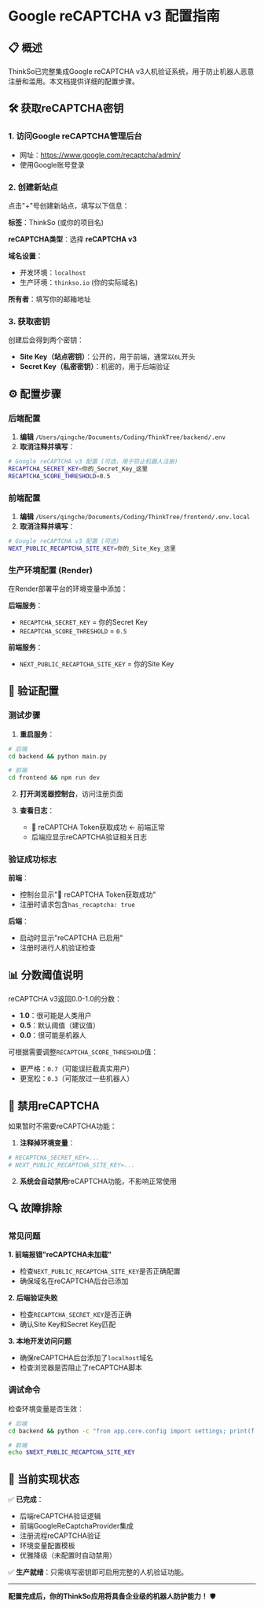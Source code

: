 # Google reCAPTCHA v3 配置指南

## 📋 概述

ThinkSo已完整集成Google reCAPTCHA v3人机验证系统，用于防止机器人恶意注册和滥用。本文档提供详细的配置步骤。

## 🛠️ 获取reCAPTCHA密钥

### 1. 访问Google reCAPTCHA管理后台
- 网址：https://www.google.com/recaptcha/admin/
- 使用Google账号登录

### 2. 创建新站点
点击"+"号创建新站点，填写以下信息：

**标签**：ThinkSo (或你的项目名)

**reCAPTCHA类型**：选择 **reCAPTCHA v3**

**域名设置**：
- 开发环境：`localhost`
- 生产环境：`thinkso.io` (你的实际域名)

**所有者**：填写你的邮箱地址

### 3. 获取密钥
创建后会得到两个密钥：
- **Site Key（站点密钥）**：公开的，用于前端，通常以`6L`开头
- **Secret Key（私密密钥）**：机密的，用于后端验证

## ⚙️ 配置步骤

### 后端配置

1. **编辑** `/Users/qingche/Documents/Coding/ThinkTree/backend/.env`
2. **取消注释并填写**：
```bash
# Google reCAPTCHA v3 配置 (可选，用于防止机器人注册)
RECAPTCHA_SECRET_KEY=你的_Secret_Key_这里
RECAPTCHA_SCORE_THRESHOLD=0.5
```

### 前端配置

1. **编辑** `/Users/qingche/Documents/Coding/ThinkTree/frontend/.env.local`
2. **取消注释并填写**：
```bash
# Google reCAPTCHA v3 配置 (可选)
NEXT_PUBLIC_RECAPTCHA_SITE_KEY=你的_Site_Key_这里
```

### 生产环境配置 (Render)

在Render部署平台的环境变量中添加：

**后端服务**：
- `RECAPTCHA_SECRET_KEY` = 你的Secret Key
- `RECAPTCHA_SCORE_THRESHOLD` = `0.5`

**前端服务**：
- `NEXT_PUBLIC_RECAPTCHA_SITE_KEY` = 你的Site Key

## 🔧 验证配置

### 测试步骤

1. **重启服务**：
```bash
# 后端
cd backend && python main.py

# 前端  
cd frontend && npm run dev
```

2. **打开浏览器控制台**，访问注册页面

3. **查看日志**：
   - 🤖 reCAPTCHA Token获取成功 ← 前端正常
   - 后端应显示reCAPTCHA验证相关日志

### 验证成功标志

**前端**：
- 控制台显示"🤖 reCAPTCHA Token获取成功"
- 注册时请求包含`has_recaptcha: true`

**后端**：
- 启动时显示"reCAPTCHA 已启用"
- 注册时进行人机验证检查

## 📊 分数阈值说明

reCAPTCHA v3返回0.0-1.0的分数：
- **1.0**：很可能是人类用户
- **0.5**：默认阈值（建议值）
- **0.0**：很可能是机器人

可根据需要调整`RECAPTCHA_SCORE_THRESHOLD`值：
- 更严格：`0.7`（可能误拦截真实用户）
- 更宽松：`0.3`（可能放过一些机器人）

## 🚫 禁用reCAPTCHA

如果暂时不需要reCAPTCHA功能：

1. **注释掉环境变量**：
```bash
# RECAPTCHA_SECRET_KEY=...
# NEXT_PUBLIC_RECAPTCHA_SITE_KEY=...
```

2. **系统会自动禁用**reCAPTCHA功能，不影响正常使用

## 🔍 故障排除

### 常见问题

**1. 前端报错"reCAPTCHA未加载"**
- 检查`NEXT_PUBLIC_RECAPTCHA_SITE_KEY`是否正确配置
- 确保域名在reCAPTCHA后台已添加

**2. 后端验证失败**
- 检查`RECAPTCHA_SECRET_KEY`是否正确
- 确认Site Key和Secret Key匹配

**3. 本地开发访问问题**
- 确保reCAPTCHA后台添加了`localhost`域名
- 检查浏览器是否阻止了reCAPTCHA脚本

### 调试命令

检查环境变量是否生效：
```bash
# 后端
cd backend && python -c "from app.core.config import settings; print(f'reCAPTCHA启用: {bool(settings.recaptcha_secret_key)}')"

# 前端
echo $NEXT_PUBLIC_RECAPTCHA_SITE_KEY
```

## 📝 当前实现状态

✅ **已完成**：
- 后端reCAPTCHA验证逻辑
- 前端GoogleReCaptchaProvider集成  
- 注册流程reCAPTCHA验证
- 环境变量配置模板
- 优雅降级（未配置时自动禁用）

✅ **生产就绪**：只需填写密钥即可启用完整的人机验证功能。

---

**配置完成后，你的ThinkSo应用将具备企业级的机器人防护能力！** 🛡️
